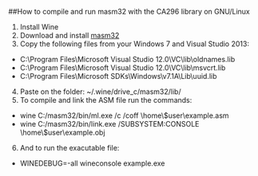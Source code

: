 ##How to compile and run masm32 with the CA296 library on GNU/Linux

1. Install Wine
2. Download and install [masm32](http://www.masm32.com/masmdl.htm)
3. Copy the following files from your Windows 7 and Visual Studio 2013:
  - C:\Program Files\Microsoft Visual Studio 12.0\VC\lib\oldnames.lib
  - C:\Program Files\Microsoft Visual Studio 12.0\VC\lib\msvcrt.lib
  - C:\Program Files\Microsoft SDKs\Windows\v7.1A\Lib\uuid.lib
4. Paste on the folder: ~/.wine/drive_c/masm32/lib/
5. To compile and link the ASM file run the commands:
  - wine C:/masm32/bin/ml.exe /c /coff \\home\\$user\\example.asm
  - wine C:/masm32/bin/link.exe /SUBSYSTEM:CONSOLE \\home\\$user\\example.obj
6. And to run the exacutable file:
  - WINEDEBUG=-all wineconsole example.exe
